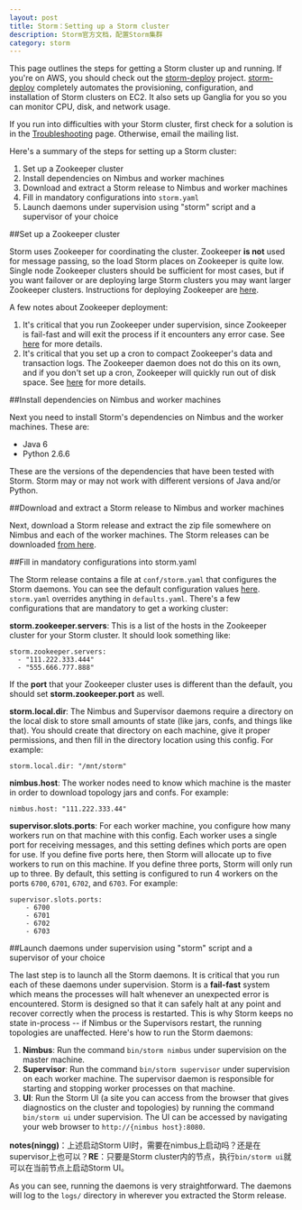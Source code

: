```yaml
---
layout: post
title: Storm：Setting up a Storm cluster
description: Storm官方文档，配置Storm集群
category: storm
---
```



This page outlines the steps for getting a Storm cluster up and running. If you're on AWS, you should check out the [storm-deploy][storm-deploy] project. [storm-deploy][storm-deploy] completely automates the provisioning, configuration, and installation of Storm clusters on EC2. It also sets up Ganglia for you so you can monitor CPU, disk, and network usage.

If you run into difficulties with your Storm cluster, first check for a solution is in the [Troubleshooting][Troubleshooting] page. Otherwise, email the mailing list.

Here's a summary of the steps for setting up a Storm cluster:

1. Set up a Zookeeper cluster
1. Install dependencies on Nimbus and worker machines
1. Download and extract a Storm release to Nimbus and worker machines
1. Fill in mandatory configurations into `storm.yaml`
1. Launch daemons under supervision using "storm" script and a supervisor of your choice

##Set up a Zookeeper cluster

Storm uses Zookeeper for coordinating the cluster. Zookeeper **is not** used for message passing, so the load Storm places on Zookeeper is quite low. Single node Zookeeper clusters should be sufficient for most cases, but if you want failover or are deploying large Storm clusters you may want larger Zookeeper clusters. Instructions for deploying Zookeeper are [here][zookeeper].

A few notes about Zookeeper deployment:

1. It's critical that you run Zookeeper under supervision, since Zookeeper is fail-fast and will exit the process if it encounters any error case. See [here][zookeeper supervision] for more details.
1. It's critical that you set up a cron to compact Zookeeper's data and transaction logs. The Zookeeper daemon does not do this on its own, and if you don't set up a cron, Zookeeper will quickly run out of disk space. See [here][zookeeper maintenance] for more details.

##Install dependencies on Nimbus and worker machines

Next you need to install Storm's dependencies on Nimbus and the worker machines. These are:

* Java 6
* Python 2.6.6

These are the versions of the dependencies that have been tested with Storm. Storm may or may not work with different versions of Java and/or Python.

##Download and extract a Storm release to Nimbus and worker machines

Next, download a Storm release and extract the zip file somewhere on Nimbus and each of the worker machines. The Storm releases can be downloaded [from here][download storm].

##Fill in mandatory configurations into storm.yaml

The Storm release contains a file at `conf/storm.yaml` that configures the Storm daemons. You can see the default configuration values [here][storm default config]. `storm.yaml` overrides anything in `defaults.yaml`. There's a few configurations that are mandatory to get a working cluster:

**storm.zookeeper.servers**: This is a list of the hosts in the Zookeeper cluster for your Storm cluster. It should look something like:

	storm.zookeeper.servers:
	  - "111.222.333.444"
	  - "555.666.777.888"
	  
If the **port** that your Zookeeper cluster uses is different than the default, you should set **storm.zookeeper.port** as well.

**storm.local.dir**: The Nimbus and Supervisor daemons require a directory on the local disk to store small amounts of state (like jars, confs, and things like that). You should create that directory on each machine, give it proper permissions, and then fill in the directory location using this config. For example:

	storm.local.dir: "/mnt/storm"

**nimbus.host**: The worker nodes need to know which machine is the master in order to download topology jars and confs. For example:

	nimbus.host: "111.222.333.44"

**supervisor.slots.ports**: For each worker machine, you configure how many workers run on that machine with this config. Each worker uses a single port for receiving messages, and this setting defines which ports are open for use. If you define five ports here, then Storm will allocate up to five workers to run on this machine. If you define three ports, Storm will only run up to three. By default, this setting is configured to run 4 workers on the ports `6700`, `6701`, `6702`, and `6703`. For example:

	supervisor.slots.ports:
		- 6700
		- 6701
		- 6702
		- 6703
	
##Launch daemons under supervision using "storm" script and a supervisor of your choice

The last step is to launch all the Storm daemons. It is critical that you run each of these daemons under supervision. Storm is a **fail-fast** system which means the processes will halt whenever an unexpected error is encountered. Storm is designed so that it can safely halt at any point and recover correctly when the process is restarted. This is why Storm keeps no state in-process -- if Nimbus or the Supervisors restart, the running topologies are unaffected. Here's how to run the Storm daemons:

1. **Nimbus**: Run the command `bin/storm nimbus` under supervision on the master machine.
2. **Supervisor**: Run the command `bin/storm supervisor` under supervision on each worker machine. The supervisor daemon is responsible for starting and stopping worker processes on that machine.
3. **UI**: Run the Storm UI (a site you can access from the browser that gives diagnostics on the cluster and topologies) by running the command `bin/storm ui` under supervision. The UI can be accessed by navigating your web browser to `http://{nimbus host}:8080`.

**notes(ningg)**：上述启动Storm UI时，需要在nimbus上启动吗？还是在supervisor上也可以？**RE**：只要是Storm cluster内的节点，执行`bin/storm ui`就可以在当前节点上启动Storm UI。

As you can see, running the daemons is very straightforward. The daemons will log to the `logs/` directory in wherever you extracted the Storm release.














[NingG]:    							http://ningg.github.com  "NingG"
[Setting up a storm cluster]:			http://storm.apache.org/documentation/Setting-up-a-Storm-cluster.html
[storm-deploy]:							https://github.com/nathanmarz/storm-deploy/wiki
[Troubleshooting]:						http://storm.apache.org/documentation/Troubleshooting.html
[zookeeper]:							http://zookeeper.apache.org/doc/r3.3.3/zookeeperAdmin.html
[zookeeper supervision]:				http://zookeeper.apache.org/doc/r3.3.3/zookeeperAdmin.html#sc_supervision
[zookeeper maintenance]:				http://zookeeper.apache.org/doc/r3.3.3/zookeeperAdmin.html#sc_maintenance
[download storm]:						http://storm.apache.org/downloads.html
[storm default config]:					https://github.com/apache/incubator-storm/blob/master/conf/defaults.yaml
